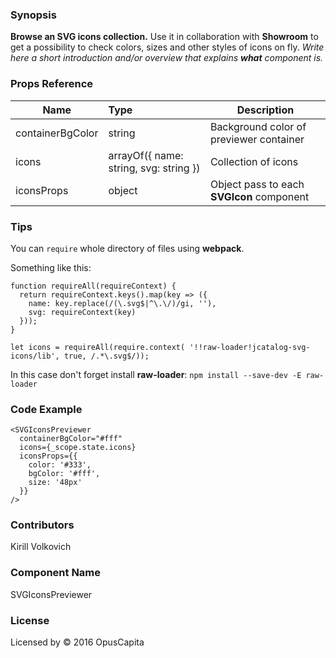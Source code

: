 ### Synopsis

**Browse an SVG icons collection.**
Use it in collaboration with **Showroom** to get a possibility to check colors, sizes and other styles of icons on fly.
*Write here a short introduction and/or overview that explains **what** component is.*

### Props Reference

| Name                          | Type                  | Description                                                |
| ------------------------------|:----------------------| -----------------------------------------------------------|
| containerBgColor | string | Background color of previewer container |
| icons | arrayOf({ name: string, svg: string }) | Collection of icons |
| iconsProps | object | Object pass to each **SVGIcon** component |

### Tips

You can `require` whole directory of files using **webpack**.

Something like this:

```
function requireAll(requireContext) {
  return requireContext.keys().map(key => ({
    name: key.replace(/(\.svg$|^\.\/)/gi, ''),
    svg: requireContext(key)
  }));
}

let icons = requireAll(require.context( '!!raw-loader!jcatalog-svg-icons/lib', true, /.*\.svg$/));
```

In this case don't forget install **raw-loader**:
`npm install --save-dev -E raw-loader`

### Code Example

```
<SVGIconsPreviewer
  containerBgColor="#fff"
  icons={_scope.state.icons}
  iconsProps={{
    color: '#333',
    bgColor: '#fff',
    size: '48px'
  }}
/>
```

### Contributors
Kirill Volkovich

### Component Name

SVGIconsPreviewer

### License

Licensed by © 2016 OpusCapita

